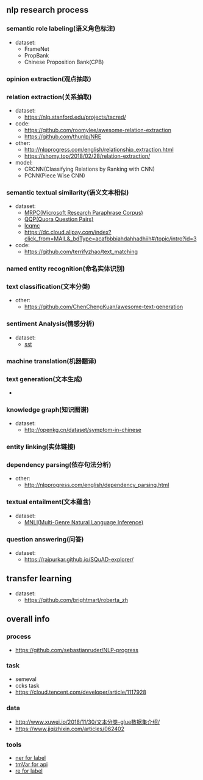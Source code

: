 ## nlp research process


### semantic role labeling(语义角色标注)
- dataset:
  - FrameNet
  - PropBank
  - Chinese Proposition Bank(CPB)

### opinion extraction(观点抽取)

### relation extraction(关系抽取)
- dataset:
  - https://nlp.stanford.edu/projects/tacred/
- code:
  - https://github.com/roomylee/awesome-relation-extraction
  - https://github.com/thunlp/NRE
- other:
  - http://nlpprogress.com/english/relationship_extraction.html
  - https://shomy.top/2018/02/28/relation-extraction/
- model:
  - CRCNN(Classifying Relations by Ranking with CNN)
  - PCNN(Piece Wise CNN)

### semantic textual similarity(语义文本相似)
- dataset:
  - [MRPC(Microsoft Research Paraphrase Corpus)](https://www.microsoft.com/en-us/download/details.aspx?id=52398)
  - [QQP(Quora Question Pairs)](https://www.quora.com/q/quoradata/First-Quora-Dataset-Release-Question-Pairs)
  - [lcqmc](http://icrc.hitsz.edu.cn/info/1037/1146.htm)
  - https://dc.cloud.alipay.com/index?click_from=MAIL&_bdType=acafbbbiahdahhadhiih#/topic/intro?id=3
- code:
  - https://github.com/terrifyzhao/text_matching

### named entity recognition(命名实体识别)

### text classification(文本分类)
- other:
  - https://github.com/ChenChengKuan/awesome-text-generation

### sentiment Analysis(情感分析)
- dataset:
  - [sst](http://ai.stanford.edu/~amaas/data/sentiment/)

### machine translation(机器翻译)

### text generation(文本生成)
-

### knowledge graph(知识图谱)
- dataset:
  - http://openkg.cn/dataset/symptom-in-chinese

### entity linking(实体链接)

### dependency parsing(依存句法分析)
- other:
  - http://nlpprogress.com/english/dependency_parsing.html

### textual entailment(文本蕴含)
- dataset:
  - [MNLI(Multi-Genre Natural Language Inference)](http://www.nyu.edu/projects/bowman/multinli/)

### question answering(问答)
- dataset:
  - https://rajpurkar.github.io/SQuAD-explorer/

## transfer learning
- dataset:
  - https://github.com/brightmart/roberta_zh

## overall info


### process
- https://github.com/sebastianruder/NLP-progress

### task
- semeval
- ccks task
- https://cloud.tencent.com/developer/article/1117928

### data
- http://www.xuwei.io/2018/11/30/文本分类-glue数据集介绍/
- https://www.jiqizhixin.com/articles/062402

### tools
- [ner for label](https://rasahq.github.io/rasa-nlu-trainer/)
- [tmVar for api](https://www.ncbi.nlm.nih.gov/research/bionlp/Tools/tmvar/)
- [re for label](http://brat.nlplab.org/installation.html)
